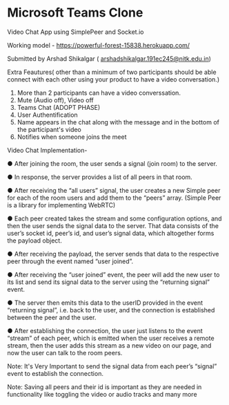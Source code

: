 # Microsoft Teams Clone
Video Chat App using SimplePeer and Socket.io

Working model - https://powerful-forest-15838.herokuapp.com/

Submitted by Arshad Shikalgar ( arshadshikalgar.191ec245@nitk.edu.in)

Extra Feautures( other than a minimum of two participants should be able connect with each other using your product to have a video conversation.)

1. More than 2 participants can have a video converssation.
2. Mute (Audio off), Video off 
3. Teams Chat (ADOPT PHASE)
4. User Authentification
5. Name appears in the chat along with the message and in the bottom of the participant's video
6. Notifies when someone joins the meet

Video Chat Implementation-

● After joining the room, the user sends a signal (join room) to the server.

● In response, the server provides a list of all peers in that room.

● After receiving the “all users” signal, the user creates a new Simple peer
for each of the room users and add them to the “peers” array.
(Simple Peer is a library for implementing WebRTC)

● Each peer created takes the stream and some configuration options, and
then the user sends the signal data to the server. That data consists of the
user’s socket id, peer’s id, and user’s signal data, which altogether forms
the payload object.

● After receiving the payload, the server sends that data to the respective
peer through the event named “user joined”.

● After receiving the “user joined” event, the peer will add the new user to its
list and send its signal data to the server using the “returning signal” event.

● The server then emits this data to the userID provided in the event
“returning signal”, i.e. back to the user, and the connection is established
between the peer and the user.

● After establishing the connection, the user just listens to the event “stream”
of each peer, which is emitted when the user receives a remote stream,
then the user adds this stream as a new video on our page, and now the
user can talk to the room peers.

Note: It's Very Important to send the signal data from each peer’s “signal” event to establish the
connection.

Note: Saving all peers and their id is important as they are needed in functionality like toggling
the video or audio tracks and many more
